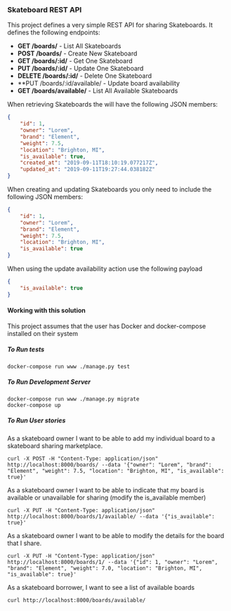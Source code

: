 ### Skateboard REST API

This project defines a very simple REST API for sharing Skateboards. It defines the following endpoints:

- **GET /boards/** - List All Skateboards
- **POST /boards/** - Create New Skateboard
- **GET /boards/:id/** - Get One Skateboard
- **PUT /boards/:id/** - Update One Skateboard
- **DELETE /boards/:id/** - Delete One Skateboard
- **PUT /boards/:id/available/ - Update board availability
- **GET /boards/available/** - List All Available Skateboards

When retrieving Skateboards the will have the following JSON members:
```json
{
    "id": 1,
    "owner": "Lorem",
    "brand": "Element",
    "weight": 7.5,
    "location": "Brighton, MI",
    "is_available": true,
    "created_at": "2019-09-11T18:10:19.077217Z",
    "updated_at": "2019-09-11T19:27:44.038182Z"
}
```

When creating and updating Skateboards you only need to include the following JSON members:
```json
{
    "id": 1,
    "owner": "Lorem",
    "brand": "Element",
    "weight": 7.5,
    "location": "Brighton, MI",
    "is_available": true
}
```

When using the update availability action use the following payload
```json
{
    "is_available": true
}
```

#### Working with this solution

This project assumes that the user has Docker and docker-compose installed on their system

##### To Run tests

```shell
docker-compose run www ./manage.py test
```

##### To Run Development Server

```shell
docker-compose run www ./manage.py migrate
docker-compose up
```

##### To Run User stories
As a skateboard owner I want to be able to add my individual board to a skateboard sharing marketplace.
```shell
curl -X POST -H "Content-Type: application/json" http://localhost:8000/boards/ --data '{"owner": "Lorem", "brand": "Element", "weight": 7.5, "location": "Brighton, MI", "is_available": true}'
```
As a skateboard owner I want to be able to indicate that my board is available or unavailable for sharing (modify the is_available member)
```shell
curl -X PUT -H "Content-Type: application/json" http://localhost:8000/boards/1/available/ --data '{"is_available": true}'
```
As a skateboard owner I want to be able to modify the details for the board that I share.
```shell
curl -X PUT -H "Content-Type: application/json" http://localhost:8000/boards/1/ --data '{"id": 1, "owner": "Lorem", "brand": "Element", "weight": 7.0, "location": "Brighton, MI", "is_available": true}'
```
As a skateboard borrower, I want to see a list of available boards
```shell
curl http://localhost:8000/boards/available/
```
